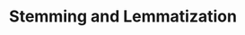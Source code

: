 ---
title: "Stemming and Lemmatization"

categories: ['']

tags: ['Stemming', 'and', 'Lemmatization']

arwords: 'التجذير والتجذيع'

arexps: []

enwords: ['Stemming and Lemmatization']

enexps: []

arlexicons: 'ج'

enlexicons: 'S'

authors: ['Ruqayya Roshdy']

translators: ['']

citations: 'تطبيقات الذكاء الاصطناعي في خدمة اللغة العربية'

sources: 'مركز الملك عبدالله بن عبدالعزيز الدولي لخدمة اللغة العربية'

word: "true"

slug: ""
---